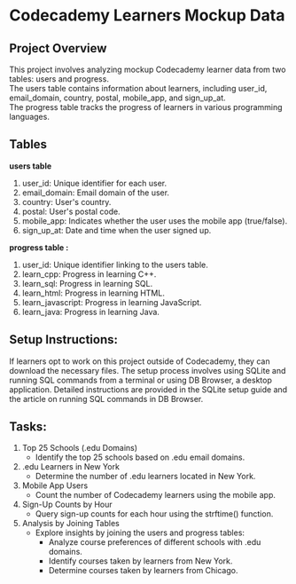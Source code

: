 # Codecademy Learners Mockup Data

## Project Overview
<p>This project involves analyzing mockup Codecademy learner data from two tables: users and progress. <br>
The users table contains information about learners, including user_id, email_domain, country, postal, mobile_app, and sign_up_at. <br>
The progress table tracks the progress of learners in various programming languages.</p>

## Tables
<b>users table</b>
1. user_id: Unique identifier for each user.
2. email_domain: Email domain of the user.
3. country: User's country.
4. postal: User's postal code.
5. mobile_app: Indicates whether the user uses the mobile app (true/false).
6. sign_up_at: Date and time when the user signed up.
   
<b>progress table :</b>
1. user_id: Unique identifier linking to the users table.
2. learn_cpp: Progress in learning C++.
3. learn_sql: Progress in learning SQL.
4. learn_html: Progress in learning HTML.
5. learn_javascript: Progress in learning JavaScript.
6. learn_java: Progress in learning Java.
   
## Setup Instructions:
If learners opt to work on this project outside of Codecademy, they can download the necessary files. The setup process involves using SQLite and running SQL commands from a terminal or using DB Browser, a desktop application. Detailed instructions are provided in the SQLite setup guide and the article on running SQL commands in DB Browser.

## Tasks:
1. Top 25 Schools (.edu Domains)
   + Identify the top 25 schools based on .edu email domains.
3. .edu Learners in New York
   + Determine the number of .edu learners located in New York.
5. Mobile App Users
   + Count the number of Codecademy learners using the mobile app.
7. Sign-Up Counts by Hour
   + Query sign-up counts for each hour using the strftime() function.
9. Analysis by Joining Tables
    + Explore insights by joining the users and progress tables:
        + Analyze course preferences of different schools with .edu domains.
        + Identify courses taken by learners from New York.
        + Determine courses taken by learners from Chicago.





